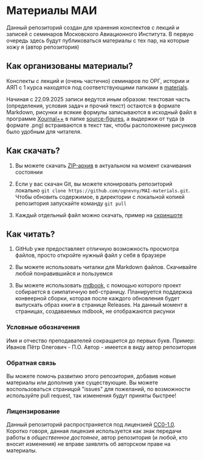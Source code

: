 # Материалы МАИ

Данный репозиторий создан для хранения конспектов с лекций и записей с семинаров Московского
Авиационного Института. В первую очередь здесь будут публиковаться материалы с тех пар, на которые
хожу я (автор репозитория)

## Как организованы материалы?

Конспекты с лекций и (очень частично) семинаров по ОРГ, истории и АЯП с 1 курса находятся под
соответствующими папками в [materials](materials).

Начиная с 22.09.2025 записи ведутся иным образом: текстовая часть (определения, условия задач и
прочий текст) остаются в формате Markdown, рисунки и всякие формулы записываются в исходный файл
в программе [Xournal++](https://xournalpp.github.io/) в папке [source-figures](source-figures), а
выдержки от туда (в формате .png) встраиваются в текст так, чтобы расположение рисунков было удобным
для читателя.

## Как скачать?

1. Вы можете скачать
   [ZIP-архив](https://github.com/ognevny/MAI-materials/archive/refs/heads/master.zip) в актуальном
   на момент скачивания состоянии

2. Если у вас скачан Git, вы можете клонировать репозиторий локально
   `git clone https://github.com/ognevny/MAI-materials.git`. Чтобы обновить содержимое, в директории
   с локальной копией репозитория запускайте команду `git pull`

3. Каждый отдельный файл можно скачать, пример на [скриншоте](misc/download.png)

## Как читать?

1. GitHub уже предоставляет отличную возможность просмотра файлов, просто откройте нужный файл у
   себя в браузере

2. Вы можете использовать читалки для Markdown файлов. Скачивайте любой понравившийся и пользуемся

3. Вы можете использовать [mdbook](https://rust-lang.github.io/mdBook/), с помощью которого проект
   собирается в симпатичную веб-страницу. Планируется поддержка конвеерной сборки, которая после
   каждого обновления будет выпускать образ книги в странице Releases. На данный момент в страницах,
   создаваемых mdbook, не отображаются рисунки

### Условные обозначения

Имя и отчество преподавателей сокращается до первых букв. Пример: Иванов Пётр Олегович - П.О.
Автор - имеется в виду автор репозитория

### Обратная связь

Вы можете помочь развитию этого репозитория, добавив новые материалы или дополнив уже существующие.
Вы можете воспользоваться страницой "issues" для пожеланий, по возможности используйте pull request,
так изменения будут приняты быстрее!

### Лицензирование

Данный репозиторий распространяется под лицензией [CC0-1.0](LICENSE). Коротко говоря, данная
лицензия используется как знак передачи работы в _общественное достоянее_, автор репозитория (и
любой, кто вносит изменения) не вправе заявлять об авторском праве на материалы.
